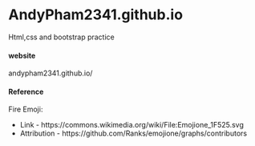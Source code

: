 # AndyPham2341.github.io
Html,css and bootstrap practice

<h4> website </h4>
andypham2341.github.io/

<h4> Reference </h4> 
Fire Emoji: <br/>
<ul>
<li>Link - https://commons.wikimedia.org/wiki/File:Emojione_1F525.svg<br/></li>
<li>Attribution - https://github.com/Ranks/emojione/graphs/contributors</li>
</ul>
